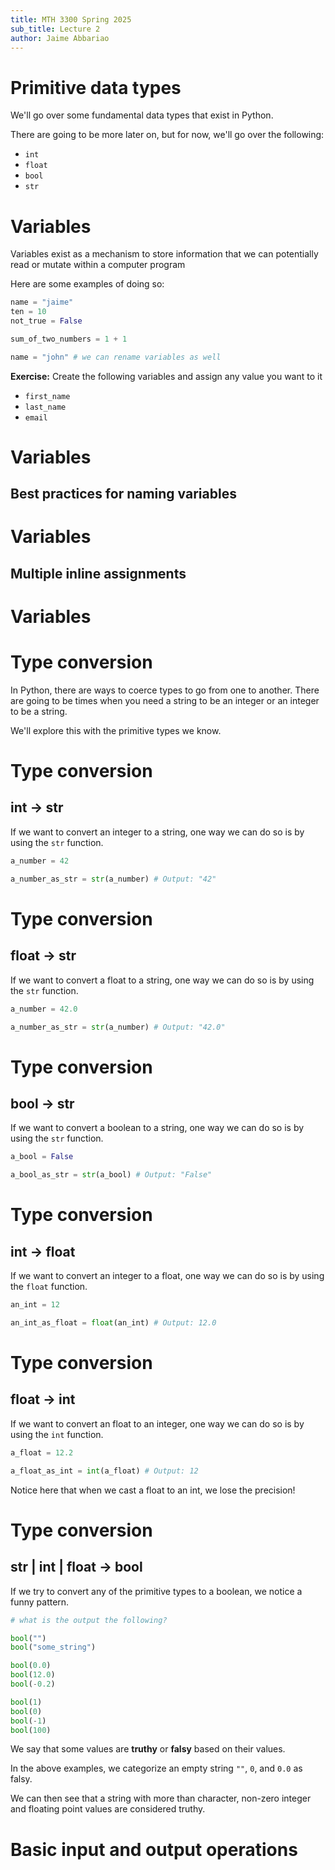 ```yaml
---
title: MTH 3300 Spring 2025
sub_title: Lecture 2
author: Jaime Abbariao
---
```


# Primitive data types

We'll go over some fundamental data types that exist in Python.

There are going to be more later on, but for now, we'll go over the following:

- `int`
- `float`
- `bool`
- `str`

<!-- end_slide -->

# Variables

Variables exist as a mechanism to store information that we can potentially read or mutate within a computer program

Here are some examples of doing so:

```python
name = "jaime"
ten = 10
not_true = False

sum_of_two_numbers = 1 + 1

name = "john" # we can rename variables as well
```

**Exercise:** Create the following variables and assign any value you want to it

- `first_name`
- `last_name`
- `email`

<!-- end_slide -->

# Variables

## Best practices for naming variables

<!-- end_slide -->

# Variables

## Multiple inline assignments

# Variables

## 

# Type conversion

In Python, there are ways to coerce types to go from one to another. There are going to be times when
you need a string to be an integer or an integer to be a string.

We'll explore this with the primitive types we know.

<!-- end_slide -->

# Type conversion

## int -> str

If we want to convert an integer to a string, one way we can do so is by using the `str` function.

```python
a_number = 42

a_number_as_str = str(a_number) # Output: "42"
```

<!-- end_slide -->

# Type conversion

## float -> str

If we want to convert a float to a string, one way we can do so is by using the `str` function.

```python
a_number = 42.0

a_number_as_str = str(a_number) # Output: "42.0"
```

<!-- end_slide -->

# Type conversion

## bool -> str

If we want to convert a boolean to a string, one way we can do so is by using the `str` function.

```python
a_bool = False

a_bool_as_str = str(a_bool) # Output: "False"
```

<!-- end_slide -->

# Type conversion

## int -> float

If we want to convert an integer to a float, one way we can do so is by using the `float` function.

```python
an_int = 12

an_int_as_float = float(an_int) # Output: 12.0
```

<!-- end_slide -->

# Type conversion

## float -> int

If we want to convert an float to an integer, one way we can do so is by using the `int` function.

```python
a_float = 12.2

a_float_as_int = int(a_float) # Output: 12
```

Notice here that when we cast a float to an int, we lose the precision!

<!-- end_slide -->

# Type conversion

## str | int | float -> bool

If we try to convert any of the primitive types to a boolean, we notice a funny pattern.

```python
# what is the output the following?

bool("")
bool("some_string")

bool(0.0)
bool(12.0)
bool(-0.2)

bool(1)
bool(0)
bool(-1)
bool(100)
```

We say that some values are **truthy** or **falsy** based on their values.

In the above examples, we categorize an empty string `""`, `0`, and `0.0` as falsy.

We can then see that a string with more than character, non-zero integer and floating point values
are considered truthy.

<!-- end_slide -->

# Basic input and output operations

<!-- end_slide -->

